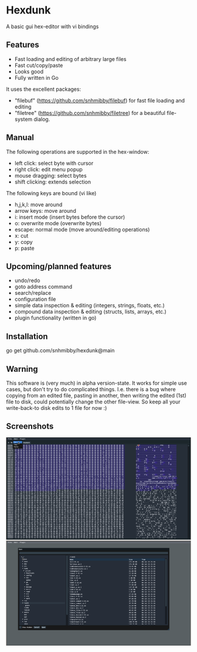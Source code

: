 # Hexdunk
A basic gui hex-editor with vi bindings

## Features
- Fast loading and editing of arbitrary large files
- Fast cut/copy/paste
- Looks good
- Fully written in Go

It uses the excellent packages:
- "filebuf" (https://github.com/snhmibby/filebuf) for fast file loading and editing
- "filetree" (https://github.com/snhmibby/filetree) for a beautiful file-system dialog.

## Manual
The following operations are supported in the hex-window:
- left click: select byte with cursor
- right click: edit menu popup
- mouse dragging: select bytes
- shift clicking: extends selection

The following keys are bound (vi like)
- h,j,k,l: move around
- arrow keys: move around
- i: insert mode (insert bytes before the cursor)
- o: overwrite mode (overwrite bytes)
- escape: normal mode (move around/editing operations)
- x: cut
- y: copy
- p: paste

## Upcoming/planned features
- undo/redo
- goto address command
- search/replace
- configuration file
- simple data inspection & editing (integers, strings, floats, etc.)
- compound data inspection & editing (structs, lists, arrays, etc.)
- plugin functionality (written in go)

## Installation
go get github.com/snhmibby/hexdunk@main

## Warning
This software is (very much) in alpha version-state. It works for simple use cases,
but don't try to do complicated things.
I.e. there is a bug where copying from an edited file, pasting in another,
then writing the edited (1st) file to disk, could potentially change the other file-view. So keep all your write-back-to disk edits to 1 file for now :)

## Screenshots

![Image of HexDunk editing a selection](screenshots/selection_with_edit_menu.png)
![Image of the file dialog (proud of my work :X)](screenshots/open-dialog.png)
